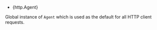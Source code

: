 <!-- YAML
added: v0.5.9
-->

* {http.Agent}

Global instance of `Agent` which is used as the default for all HTTP client
requests.

